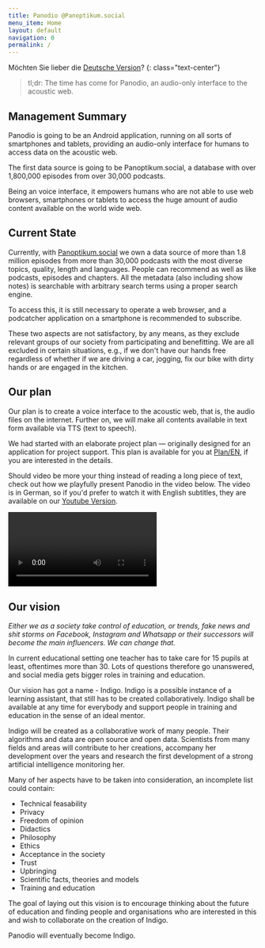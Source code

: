 ```yaml
---
title: Panodio @Panoptikum.social
menu_item: Home
layout: default
navigation: 0
permalink: /
---
```


Möchten Sie lieber die [Deutsche Version](/home_de)?
{: class="text-center"}

> tl;dr: The time has come for Panodio, an audio-only interface to the acoustic web.

## Management Summary

Panodio is going to be an Android application, running on all sorts of smartphones and tablets,
providing an audio-only interface for humans to access data on the acoustic web.

The first data source is going to be Panoptikum.social, a database with over 1,800,000 episodes from over
30,000 podcasts.

Being an voice interface, it empowers humans who are not able to use web browsers, smartphones
or tablets to access the huge amount of audio content available on the world wide web.

## Current State

Currently, with [Panoptikum.social](https://panoptikum.social) we own a data source of more than 1.8 million episodes from more than 30,000 podcasts with the most diverse topics, quality, length and languages. People can recommend as well as like podcasts, episodes and chapters. All the metadata (also including show notes) is searchable with arbitrary search terms using a proper search engine.

To access this, it is still necessary to operate a web browser, and a podcatcher application on a smartphone is recommended to subscribe.

These two aspects are not satisfactory, by any means, as they exclude relevant groups of our society from participating and benefitting. We are all excluded in certain situations, e.g., if we don't have our hands free regardless of whether if we are driving a car, jogging, fix our bike with dirty hands or are engaged in the kitchen.

## Our plan

Our plan is to create a voice interface to the acoustic web, that is, the audio files on the internet. Further on, we will make all contents available in text form available via TTS (text to speech).

We had started with an elaborate project plan — originally designed for an application for project support. This plan is available for you at [Plan/EN](/plan_en), if you are interested in the details.

Should video be more your thing instead of reading a long piece of text, check out how we playfully present Panodio in the video below.
The video is in German, so if you'd prefer to watch it with English subtitles, they are available
on our [Youtube Version](https://www.youtube.com/embed/6qM2ztyehzc?cc_lang_pref=en&cc_load_policy=1&hl=en).

<video controls class="w-4/5 md:w-auto">
  <source src="/video/intro.mp4" type="video/mp4">
  I'm sorry; your browser doesn't support HTML5 video in WebM with VP8/VP9 or MP4 with H.264.
</video>

## Our vision

*Either we as a society take control of education, or trends, fake news and shit storms on Facebook, Instagram and Whatsapp or their successors will become the main influencers. We can change that.*

In current educational setting one teacher has to take care for 15 pupils at least, oftentimes more
than 30. Lots of questions therefore go unanswered, and social media gets bigger roles in training and
education.

Our vision has got a name - Indigo. Indigo is a possible instance of a learning assistant, that still has
to be created collaboratively. Indigo shall be available at any time for everybody and support people
in training and education in the sense of an ideal mentor.

Indigo will be created as a collaborative work of many people. Their algorithms and data are open source
 and open data. Scientists from many fields and areas will contribute to her creations, accompany her development over the years and research the first development of a strong artificial intelligence monitoring her.

Many of her aspects have to be taken into consideration, an incomplete list could contain:

 * Technical feasability
 * Privacy
 * Freedom of opinion
 * Didactics
 * Philosophy
 * Ethics
 * Acceptance in the society
 * Trust
 * Upbringing
 * Scientific facts, theories and models
 * Training and education

The goal of laying out this vision is to encourage thinking about the future of education and finding people
and organisations who are interested in this and wish to collaborate on the creation of Indigo.

Panodio will eventually become Indigo.
